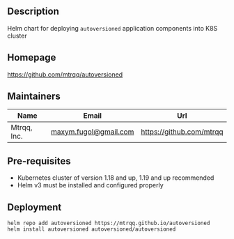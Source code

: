 ## Description

Helm chart for deploying `autoversioned` application components into K8S cluster

## Homepage

<https://github.com/mtrqq/autoversioned>

## Maintainers

| Name | Email | Url |
| ---- | ------ | --- |
| Mtrqq, Inc. | <maxym.fugol@gmail.com> | <https://github.com/mtrqq> |

## Pre-requisites

- Kubernetes cluster of version 1.18 and up, 1.19 and up recommended
- Helm v3 must be installed and configured properly

## Deployment

```shell
helm repo add autoversioned https://mtrqq.github.io/autoversioned
helm install autoversioned autoversioned/autoversioned
```
